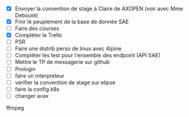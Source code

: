 - [x] Envoyer la convention de stage à Claire de AXOPEN (voir avec Mme Debouté)
- [x] Finir le peuplement de la base de donnée SAE
- [ ] Faire des courses
- [x] Compléter le Trello
- [ ] PSR
- [ ] Faire une distrib perso de linux avec Alpine
- [ ] Compléter les test pour l'ensemble des endpoint (API SAE)
- [ ] Mettre le TP de messagerie sur github
- [ ] Prologin
- [ ] faire un interpreteur
- [ ] verifier la convention de stage sur elipse
- [ ] faire la config k8s
- [ ] changer avax

ffmpeg